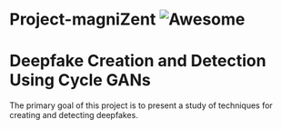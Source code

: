 # Project-magniZent ![Awesome](https://cdn.rawgit.com/sindresorhus/awesome/d7305f38d29fed78fa85652e3a63e154dd8e8829/media/badge.svg)

# Deepfake Creation and Detection Using Cycle GANs
The primary goal of this project is to present a study of techniques for creating and detecting deepfakes.
